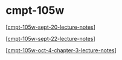# cmpt-105w

[[cmpt-105w-sept-20-lecture-notes]]

[[cmpt-105w-sept-22-lecture-notes]]

[[cmpt-105w-oct-4-chapter-3-lecture-notes]]


[//begin]: # "Autogenerated link references for markdown compatibility"
[cmpt-105w-sept-20-lecture-notes]: cmpt-105w-sept-20-lecture-notes "cmpt-105w-sept-20-lecture-notes"
[cmpt-105w-sept-22-lecture-notes]: cmpt-105w-sept-22-lecture-notes "cmpt-105w-sept-22-lecture-notes"
[cmpt-105w-oct-4-chapter-3-lecture-notes]: cmpt-105w-oct-4-chapter-3-lecture-notes "cmpt-105w-oct-4-chapter-3-lecture-notes"
[//end]: # "Autogenerated link references"